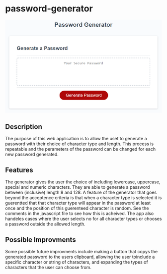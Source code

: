 # password-generator
![img](Assets/img.png)
## Description
The purpose of this web application is to allow the uset to generate a password with their choice of character type and length. This process is repeatable and the perameters of the password can be changed for each new password generated.
## Features
The generator gives the user the choice of including lowercase, uppercase, special and numeric characters. They are able to generate a password between (inclusive) length 8 and 128. A feature of the generator that goes beyond the acceptence criteria is that when a character type is selected it is guerentted that that character type will appear in the password at least once and the position of this guerenteed character is random. See the comments in the javascript file to see how this is acheived. The app also handeles cases where the user selects no for all character types or chooses a password outside the allowed length. 
## Possible Improvments
Some possible future improvments include making a button that copys the generated password to the users clipboard, allowing the user toinclude a specific character or string of characters, and expanding the types of characters that the user can choose from.